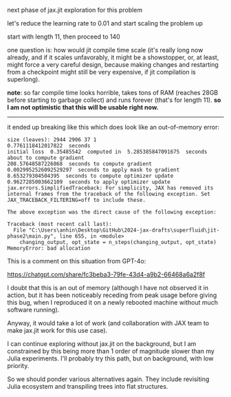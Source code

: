 next phase of jax.jit exploration for this problem

let's reduce the learning rate to 0.01 and start scaling the problem up

start with length 11, then proceed to 140

one question is: how would jit compile time scale (it's really long now already,
and if it scales unfavorably, it might be a showstopper, or, at least,
might force a very careful design, because making changes and restarting
from a checkpoint might still be very expensive, if jit compilation is superlong).

**note**: so far compile time looks horrible, takes tons of RAM (reaches 28GB before starting to garbage collect)
and runs forever (that's for length 11). **so I am not optimistic
that this will be usable right now.**

---

it ended up breaking like this which does look like an out-of-memory error:

```
size (leaves): 2944 2906 37 1
0.7761118412017822  seconds
initial loss  0.35485542  computed in  5.285385847091675  seconds
about to compute gradient
208.57648587226868  seconds to compute gradient
0.0029952526092529297  seconds to apply mask to gradient
8.653279304504395  seconds to compute optimizer update
0.9627285003662109  seconds to apply optimizer update
jax.errors.SimplifiedTraceback: For simplicity, JAX has removed its internal frames from the traceback of the following exception. Set JAX_TRACEBACK_FILTERING=off to include these.

The above exception was the direct cause of the following exception:

Traceback (most recent call last):
  File "C:\Users\anhin\Desktop\GitHub\2024-jax-drafts\superfluid\jit-phase2\main.py", line 655, in <module>
    changing_output, opt_state = n_steps(changing_output, opt_state)
MemoryError: bad allocation
```

This is a comment on this situation from GPT-4o:

https://chatgpt.com/share/fc3beba3-79fe-43d4-a9b2-66468a6a2f8f

I doubt that this is an out of memory (although I have not
observed it in action, but it has been noticeably receding
from peak usage before giving this bug, when I reproduced
it on a newly rebooted machine without much software
running).

Anyway, it would take a lot of work (and collaboration with
JAX team to make jax.jit work for this use case).

I can continue exploring without jax.jit on the background,
but I am constrained by this being more than 1 order of magnitude
slower than my Julia experiments. I'll probably try this path,
but on background, with low priority.

So we should ponder various alternatives again. They include
revisiting Julia ecosystem and transpiling trees into flat
structures.
